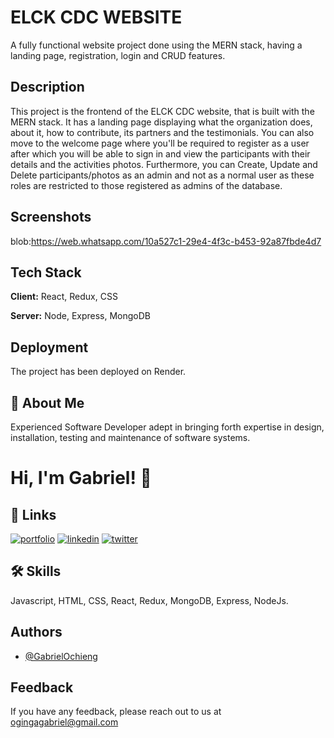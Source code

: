
# ELCK CDC WEBSITE
A fully functional website project done using the MERN stack, having a landing page, registration, login and CRUD features.


## Description

This project is the frontend of the ELCK CDC website, that is built with the MERN stack. It has a landing page displaying what the organization does, about it, how to contribute, its partners and the testimonials. You can also move to the welcome page where you'll be required to register as a user after which you will be able to sign in and view the participants with their details and the activities photos. Furthermore, you can Create, Update and Delete participants/photos as an admin and not as a normal user as these roles are restricted to those registered as admins of the database.
## Screenshots
blob:https://web.whatsapp.com/10a527c1-29e4-4f3c-b453-92a87fbde4d7



## Tech Stack

**Client:** React, Redux, CSS

**Server:** Node, Express, MongoDB


## Deployment

The project has been deployed on Render.


## 🚀 About Me
Experienced Software Developer adept in bringing forth expertise in design, installation, testing and maintenance of software systems.


# Hi, I'm Gabriel! 👋


## 🔗 Links
[![portfolio](https://img.shields.io/badge/my_portfolio-000?style=for-the-badge&logo=ko-fi&logoColor=white)](https://portfolio-gabrielochieng.vercel.app/)
[![linkedin](https://img.shields.io/badge/linkedin-0A66C2?style=for-the-badge&logo=linkedin&logoColor=white)](https://www.linkedin.com/in/gabrielochieng)
[![twitter](https://img.shields.io/badge/twitter-1DA1F2?style=for-the-badge&logo=twitter&logoColor=white)](https://x.com/TechieGabriel?t=D8iyVIeZnEVOlPdImbJ2HQ&s=09)


## 🛠 Skills
Javascript, HTML, CSS, React, Redux, MongoDB, Express, NodeJs.


## Authors

- [@GabrielOchieng](https://github.com/GabrielOchieng)


## Feedback

If you have any feedback, please reach out to us at ogingagabriel@gmail.com

